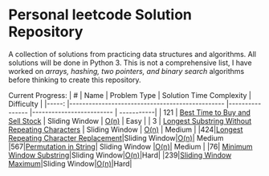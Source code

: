 # Personal leetcode Solution Repository

A collection of solutions from practicing data structures and algorithms. All solutions will be done in Python 3. This is not a comprehensive list, I have worked on _arrays, hashing, two pointers, and binary search_ algorithms before thinking to create this repository.

Current Progress:
| #   	| Name                                           	| Problem Type   	| Solution Time Complexity 	| Difficulty |
|-----:	|------------------------------------------------	|----------------	|-------------------------	| -----------|
| 121 	| [Best Time to Buy and Sell Stock](https://leetcode.com/problems/best-time-to-buy-and-sell-stock/)                	| Sliding Window 	| [O(n)](https://github.com/joeyb908/leetcode/blob/main/Sliding%20Window/121.%20Best%20Time%20to%20Buy%20and%20Sell%20Stock)       	| Easy |
| 3   	| [Longest Substring Without Repeating Characters](https://leetcode.com/problems/longest-substring-without-repeating-characters/) 	| Sliding Window 	| [O(n)](https://github.com/joeyb908/leetcode/blob/main/Sliding%20Window/3.%20Longest%20Substring%20Without%20Repeating%20Characters.PY)       	| Medium |
|424|[Longest Repeating Character Replacement](https://leetcode.com/problems/longest-repeating-character-replacement/)|Sliding Window|[O(n)](https://github.com/joeyb908/leetcode/blob/main/Sliding%20Window/424.%20Longest%20Repeating%20Character%20Replacement.py)| Medium 
|567|[Permutation in String](https://leetcode.com/problems/permutation-in-string)| Sliding Window |[O(n)](https://github.com/joeyb908/leetcode/blob/main/Sliding%20Window/567.%20Permutation%20in%20String.py)| Medium |
|76| [Minimum Window Substring](https://leetcode.com/problems/minimum-window-substring/)|Sliding Window|[O(n)](https://github.com/joeyb908/leetcode/blob/main/Sliding%20Window/76.%20Minimum%20Window%20Substring.py)|Hard|
|239|[Sliding Window Maximum](https://leetcode.com/problems/sliding-window-maximum/)|Sliding Window|[O(n)](https://github.com/joeyb908/leetcode/blob/main/Sliding%20Window/239.%20Sliding%20Window%20Max.py)|Hard|
